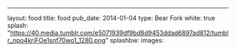 ---
layout: food
title: food
pub_date: 2014-01-04
type: Bear Fork
white: true
splash: "https://40.media.tumblr.com/e5071939df9bd8d9453ddad6897ad812/tumblr_npo4krjFOe1snf70wo1_1280.png"
splashbw:
images: 
